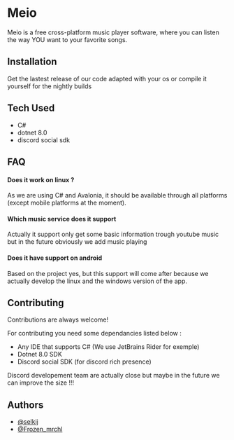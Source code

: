 
# Meio
Meio is a free cross-platform music player software, where you can listen the way YOU want to your favorite songs.

## Installation
Get the lastest release of our code adapted with your os or compile it yourself for the nightly builds
 
## Tech Used
- C#
- dotnet 8.0
- discord social sdk

## FAQ

#### Does it work on linux ?
As we are using C# and Avalonia, it should be available through all platforms (except mobile platforms at the moment).

#### Which music service does it support

Actually it support only get some basic information trough youtube music but in the future obviously we add music playing
#### Does it have support on android
Based on the project yes, but this support will come after because we actually develop the linux and the windows version of the app. 
## Contributing

Contributions are always welcome!

For contributing you need some dependancies listed below : 
- Any IDE that supports C# (We use JetBrains Rider for exemple)
- Dotnet 8.0 SDK
- Discord social SDK (for discord rich presence)

Discord developement team are actually close but maybe in the future we can improve the size !!!

## Authors

- [@selkij](https://github.com/selkij)
- [@Frozen_mrchl](https://github.com/Michalex37220)



